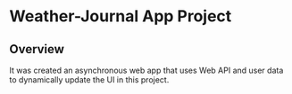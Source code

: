 # Weather-Journal App Project

## Overview
It was created an asynchronous web app that uses Web API and user data to dynamically update the UI in this project. 


